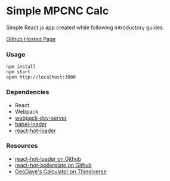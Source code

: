 Simple MPCNC Calc
=====================

Simple React.js app created while following introductory guides.

[Github Hosted Page](http://stevecd.github.io/mpcnc_calc_react/)

### Usage

```
npm install
npm start
open http://localhost:3000
```

### Dependencies

* React
* Webpack
* [webpack-dev-server](https://github.com/webpack/webpack-dev-server)
* [babel-loader](https://github.com/babel/babel-loader)
* [react-hot-loader](https://github.com/gaearon/react-hot-loader)

### Resources

* [react-hot-loader on Github](https://github.com/gaearon/react-hot-loader)
* [react-hot-boilerplate on Github](https://github.com/gaearon/react-hot-boilerplate)
* [GeoDave's Calculator on Thingiverse](http://www.thingiverse.com/thing:948320)
